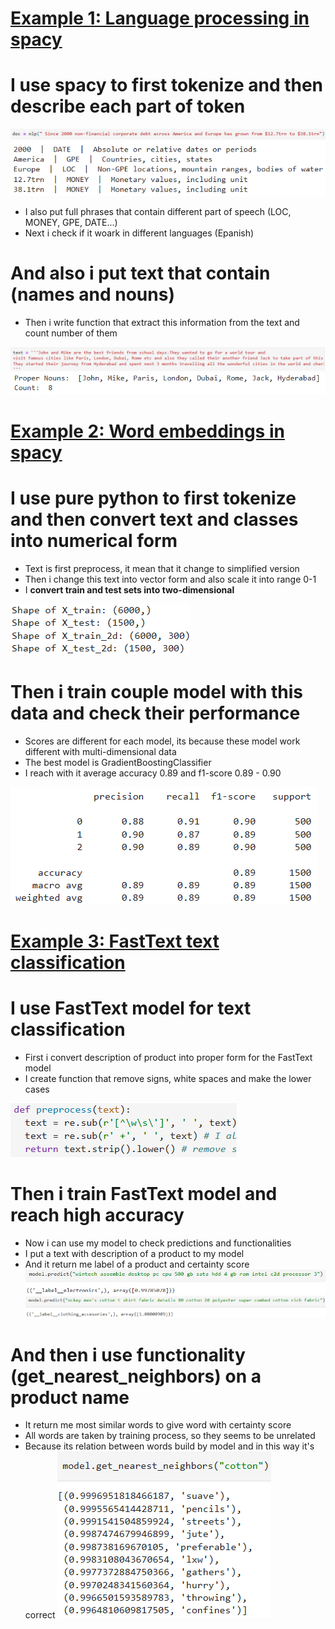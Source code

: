 # [Example 1: Language processing in spacy](https://github.com/JakubTabor/Language_model_Pipeline/blob/main/Language_Processing_Pipeline_Spacy.ipynb)
# I use spacy to first tokenize and then describe each part of token
![](https://github.com/JakubTabor/Language_model_Pipeline/blob/main/Images/doc_0.png)
![](https://github.com/JakubTabor/Language_model_Pipeline/blob/main/Images/doc2.png)
* I also put full phrases that contain different part of speech (LOC, MONEY, GPE, DATE...)
* Next i check if it woark in different languages (Epanish)
# And also i put text that contain (names and nouns)
* Then i write function that extract this information from the text and count number of them

![](https://github.com/JakubTabor/Language_model_Pipeline/blob/main/Images/text1.png)
![](https://github.com/JakubTabor/Language_model_Pipeline/blob/main/Images/proper_nouns.png)

# [Example 2: Word embeddings in spacy](https://github.com/JakubTabor/Language_model_Pipeline/blob/main/spacy_word_embeddings_excercise.ipynb)
# I use pure python to first tokenize and then convert text and classes into numerical form
* Text is first preprocess, it mean that it change to simplified version
* Then i change this text into vector form and also scale it into range 0-1
* I **convert train and test sets into two-dimensional**

![](https://github.com/JakubTabor/Language_model_Pipeline/blob/main/Images_word_embed/shapes.png)
# Then i train couple model with this data and check their performance
* Scores are different for each model, its because these model work different with multi-dimensional data
* The best model is GradientBoostingClassifier
* I reach with it average accuracy 0.89 and f1-score 0.89 - 0.90

![](https://github.com/JakubTabor/Language_model_Pipeline/blob/main/Images_word_embed/GradientBoosting_reprot.png)

# [Example 3: FastText text classification](https://github.com/JakubTabor/Language_model_Pipeline/blob/main/FastText_Text_Classification.ipynb)
# I use FastText model for text classification
* First i convert description of product into proper form for the FastText model
* I create function that remove signs, white spaces and make the lower cases

![](https://github.com/JakubTabor/Language_model_Pipeline/blob/main/Images_fastText_classification/preprocess_function.png)

# Then i train FastText model and reach high accuracy
* Now i can use my model to check predictions and functionalities
* I put a text with description of a product to my model
* And it return me label of a product and certainty score
![](https://github.com/JakubTabor/Language_model_Pipeline/blob/main/Images_fastText_classification/model_prediction.png)
![](https://github.com/JakubTabor/Language_model_Pipeline/blob/main/Images_fastText_classification/model_prediction2.png)

# And then i use functionality (get_nearest_neighbors) on a product name
* It return me most similar words to give word with certainty score
* All words are taken by training process, so they seems to be unrelated
* Because its relation between words build by model and in this way it's correct
![](https://github.com/JakubTabor/Language_model_Pipeline/blob/main/Images_fastText_classification/model_neighbors.png)
